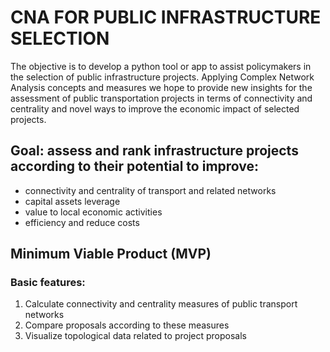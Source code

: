 # CNA FOR PUBLIC INFRASTRUCTURE SELECTION

The objective is to develop a python tool or app to assist policymakers in the selection of public infrastructure projects. Applying Complex Network Analysis concepts and measures we hope to provide new insights for the assessment of public transportation projects in terms of connectivity and centrality and novel ways to improve the economic impact of selected projects.

## Goal: assess and rank infrastructure projects according to their potential to improve:

- connectivity and centrality of transport and related networks
- capital assets leverage
- value to local economic activities
- efficiency and reduce costs

## Minimum Viable Product (MVP)

### Basic features: 

1. Calculate connectivity and centrality measures of public transport networks
2. Compare proposals according to these measures
3. Visualize topological data related to project proposals

